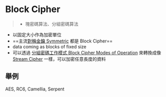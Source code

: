 # Block Cipher
> - 塊密碼算法、分組密碼算法


- 以固定大小作為加密單位
- ==主流[對稱金鑰 Symmetric](演算法/對稱金鑰%20Symmetric.md) 都是 Block Cipher==
- data coming as blocks of fixed size
- 可以透過 [分組密碼工作模式 Block Cipher Modes of Operation](演算法/分組密碼工作模式%20Block%20Cipher%20Modes%20of%20Operation.md) 來轉換成像 [Stream Cipher](演算法/Stream%20Cipher.md) 一樣，可以加密任意長度的資料

## 舉例
AES, RC6, Camellia, Serpent
